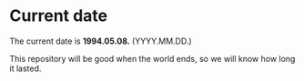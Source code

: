 # Current date

The current date is **1994.05.08.** (YYYY.MM.DD.)

This repository will be good when the world ends, so we will know how long it lasted.